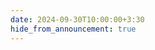 ```yaml
---
date: 2024-09-30T10:00:00+3:30
hide_from_announcement: true
---
```

<!-- Lab Warm Up Session已经发布，请大家按照教程安装对应Verilog环境！[[Lab Warm Up](project/)] -->